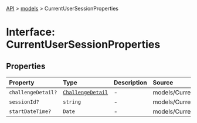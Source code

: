 [API](../../index.md) > [models](../index.md) > CurrentUserSessionProperties

# Interface: CurrentUserSessionProperties

## Properties

| Property | Type | Description | Source |
| :------ | :------ | :------ | :------ |
| `challengeDetail?` | [`ChallengeDetail`](../classes/ChallengeDetail.md) | - | models/CurrentUserSession.ts:57 |
| `sessionId?` | `string` | - | models/CurrentUserSession.ts:55 |
| `startDateTime?` | `Date` | - | models/CurrentUserSession.ts:56 |
